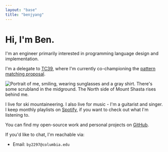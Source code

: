 ```yaml
---
layout: "base"
title: "benjyang"
---
```


# Hi, I'm Ben.

I'm an engineer primarily interested in programming language design and implementation.

I'm a delegate to [TC39](https://tc39.es), where I'm currently co-championing the
[pattern matching proposal](https://github.com/tc39/proposal-pattern-matching).

![Portrait of me, smiling, wearing sunglasses and a gray shirt. There's some scrubland in the midground. The North side of Mount Shasta rises behind me.](/img/profpic-small.jpg)

I live for ski mountaineering. I also live for music - I'm a guitarist and singer. I keep monthly
playlists on
[Spotify](https://open.spotify.com/user/e8yylicycxba6487r7jbyotbo?si=wEo1wvS1SsaObFezR8DwJA), if you
want to check out what I'm listening to.

You can find my open-source work and personal projects on [GitHub](https://github.com/benplus1).

If you'd like to chat, I'm reachable via:

- Email: `by2297@columbia.edu`
